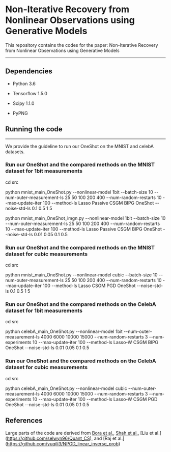 # Non-Iterative Recovery from Nonlinear Observations using Generative Models

This repository contains the codes for the paper: Non-Iterative Recovery from Nonlinear Observations using Generative Models

-------------------------------------------------------------------------------------

## Dependencies

* Python 3.6

* Tensorflow 1.5.0

* Scipy 1.1.0

*  PyPNG

## Running the code

-------------------------------------------------------------------------------------

We provide the guideline to run our OneShot on the MNIST and celebA datasets. 


### Run our OneShot and the compared methods on the MNIST dataset for 1bit measurements 

cd src

python mnist_main_OneShot.py --nonlinear-model 1bit --batch-size 10 --num-outer-measurement-ls 25 50 100 200 400 --num-random-restarts 10 --max-update-iter 100 --method-ls  Lasso Passive  CSGM BIPG OneShot --noise-std-ls 0.1 0.5  1  5 

python mnist_main_OneShot_imgn.py --nonlinear-model 1bit --batch-size 10 --num-outer-measurement-ls 25 50 100 200 400 --num-random-restarts 10 --max-update-iter 100 --method-ls  Lasso Passive  CSGM BIPG OneShot --noise-std-ls 0.01 0.05 0.1 0.5 

### Run our OneShot and the compared methods on the MNIST dataset for cubic measurements 

cd src

python mnist_main_OneShot.py --nonlinear-model cubic --batch-size 10 --num-outer-measurement-ls 25 50 100 200 400 --num-random-restarts 10 --max-update-iter 100 --method-ls  Lasso CSGM PGD OneShot --noise-std-ls 0.1 0.5  1  5

### Run our OneShot and the compared methods on the CelebA dataset for 1bit measurements 

cd src

python celebA_main_OneShot.py    --nonlinear-model 1bit --num-outer-measurement-ls 4000 6000 10000 15000 --num-random-restarts 3 --num-experiments 10 --max-update-iter 100 --method-ls Lasso-W CSGM BIPG OneShot --noise-std-ls 0.01 0.05  0.1  0.5


### Run our OneShot and the compared methods on the CelebA dataset for cubic measurements 

cd src

python celebA_main_OneShot.py    --nonlinear-model cubic --num-outer-measurement-ls  4000 6000 10000 15000 --num-random-restarts 3 --num-experiments 10 --max-update-iter 100 --method-ls  Lasso-W CSGM PGD OneShot --noise-std-ls 0.01 0.05  0.1  0.5


## References

Large parts of the code are derived from [Bora et al.](https://github.com/AshishBora/csgm), [ Shah et al.](https://github.com/shahviraj/pgdgan), [Liu et al.] (https://github.com/selwyn96/Quant_CS), and [Raj et al.] (https://github.com/yuqili3/NPGD_linear_inverse_prob) 

